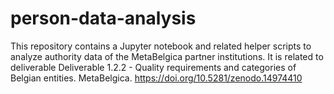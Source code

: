 # person-data-analysis
This repository contains a Jupyter notebook and related helper scripts to analyze authority data of the MetaBelgica partner institutions. It is related to deliverable Deliverable 1.2.2 - Quality requirements and categories of Belgian entities. MetaBelgica. https://doi.org/10.5281/zenodo.14974410  
